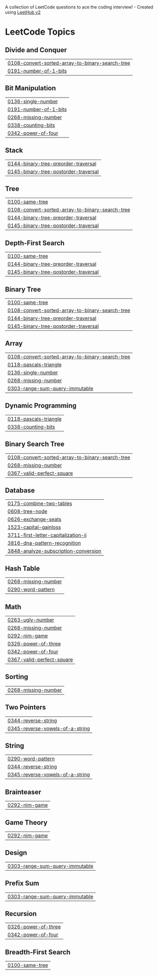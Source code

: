 A collection of LeetCode questions to ace the coding interview! - Created using [LeetHub v2](https://github.com/arunbhardwaj/LeetHub-2.0)
<!---LeetCode Topics Start-->
# LeetCode Topics
## Divide and Conquer
|  |
| ------- |
| [0108-convert-sorted-array-to-binary-search-tree](https://github.com/dwonn201/LeetCode/tree/master/0108-convert-sorted-array-to-binary-search-tree) |
| [0191-number-of-1-bits](https://github.com/dwonn201/LeetCode/tree/master/0191-number-of-1-bits) |
## Bit Manipulation
|  |
| ------- |
| [0136-single-number](https://github.com/dwonn201/LeetCode/tree/master/0136-single-number) |
| [0191-number-of-1-bits](https://github.com/dwonn201/LeetCode/tree/master/0191-number-of-1-bits) |
| [0268-missing-number](https://github.com/dwonn201/LeetCode/tree/master/0268-missing-number) |
| [0338-counting-bits](https://github.com/dwonn201/LeetCode/tree/master/0338-counting-bits) |
| [0342-power-of-four](https://github.com/dwonn201/LeetCode/tree/master/0342-power-of-four) |
## Stack
|  |
| ------- |
| [0144-binary-tree-preorder-traversal](https://github.com/dwonn201/LeetCode/tree/master/0144-binary-tree-preorder-traversal) |
| [0145-binary-tree-postorder-traversal](https://github.com/dwonn201/LeetCode/tree/master/0145-binary-tree-postorder-traversal) |
## Tree
|  |
| ------- |
| [0100-same-tree](https://github.com/dwonn201/LeetCode/tree/master/0100-same-tree) |
| [0108-convert-sorted-array-to-binary-search-tree](https://github.com/dwonn201/LeetCode/tree/master/0108-convert-sorted-array-to-binary-search-tree) |
| [0144-binary-tree-preorder-traversal](https://github.com/dwonn201/LeetCode/tree/master/0144-binary-tree-preorder-traversal) |
| [0145-binary-tree-postorder-traversal](https://github.com/dwonn201/LeetCode/tree/master/0145-binary-tree-postorder-traversal) |
## Depth-First Search
|  |
| ------- |
| [0100-same-tree](https://github.com/dwonn201/LeetCode/tree/master/0100-same-tree) |
| [0144-binary-tree-preorder-traversal](https://github.com/dwonn201/LeetCode/tree/master/0144-binary-tree-preorder-traversal) |
| [0145-binary-tree-postorder-traversal](https://github.com/dwonn201/LeetCode/tree/master/0145-binary-tree-postorder-traversal) |
## Binary Tree
|  |
| ------- |
| [0100-same-tree](https://github.com/dwonn201/LeetCode/tree/master/0100-same-tree) |
| [0108-convert-sorted-array-to-binary-search-tree](https://github.com/dwonn201/LeetCode/tree/master/0108-convert-sorted-array-to-binary-search-tree) |
| [0144-binary-tree-preorder-traversal](https://github.com/dwonn201/LeetCode/tree/master/0144-binary-tree-preorder-traversal) |
| [0145-binary-tree-postorder-traversal](https://github.com/dwonn201/LeetCode/tree/master/0145-binary-tree-postorder-traversal) |
## Array
|  |
| ------- |
| [0108-convert-sorted-array-to-binary-search-tree](https://github.com/dwonn201/LeetCode/tree/master/0108-convert-sorted-array-to-binary-search-tree) |
| [0118-pascals-triangle](https://github.com/dwonn201/LeetCode/tree/master/0118-pascals-triangle) |
| [0136-single-number](https://github.com/dwonn201/LeetCode/tree/master/0136-single-number) |
| [0268-missing-number](https://github.com/dwonn201/LeetCode/tree/master/0268-missing-number) |
| [0303-range-sum-query-immutable](https://github.com/dwonn201/LeetCode/tree/master/0303-range-sum-query-immutable) |
## Dynamic Programming
|  |
| ------- |
| [0118-pascals-triangle](https://github.com/dwonn201/LeetCode/tree/master/0118-pascals-triangle) |
| [0338-counting-bits](https://github.com/dwonn201/LeetCode/tree/master/0338-counting-bits) |
## Binary Search Tree
|  |
| ------- |
| [0108-convert-sorted-array-to-binary-search-tree](https://github.com/dwonn201/LeetCode/tree/master/0108-convert-sorted-array-to-binary-search-tree) |
| [0268-missing-number](https://github.com/dwonn201/LeetCode/tree/master/0268-missing-number) |
| [0367-valid-perfect-square](https://github.com/dwonn201/LeetCode/tree/master/0367-valid-perfect-square) |
## Database
|  |
| ------- |
| [0175-combine-two-tables](https://github.com/dwonn201/LeetCode/tree/master/0175-combine-two-tables) |
| [0608-tree-node](https://github.com/dwonn201/LeetCode/tree/master/0608-tree-node) |
| [0626-exchange-seats](https://github.com/dwonn201/LeetCode/tree/master/0626-exchange-seats) |
| [1523-capital-gainloss](https://github.com/dwonn201/LeetCode/tree/master/1523-capital-gainloss) |
| [3711-first-letter-capitalization-ii](https://github.com/dwonn201/LeetCode/tree/master/3711-first-letter-capitalization-ii) |
| [3816-dna-pattern-recognition](https://github.com/dwonn201/LeetCode/tree/master/3816-dna-pattern-recognition) |
| [3848-analyze-subscription-conversion](https://github.com/dwonn201/LeetCode/tree/master/3848-analyze-subscription-conversion) |
## Hash Table
|  |
| ------- |
| [0268-missing-number](https://github.com/dwonn201/LeetCode/tree/master/0268-missing-number) |
| [0290-word-pattern](https://github.com/dwonn201/LeetCode/tree/master/0290-word-pattern) |
## Math
|  |
| ------- |
| [0263-ugly-number](https://github.com/dwonn201/LeetCode/tree/master/0263-ugly-number) |
| [0268-missing-number](https://github.com/dwonn201/LeetCode/tree/master/0268-missing-number) |
| [0292-nim-game](https://github.com/dwonn201/LeetCode/tree/master/0292-nim-game) |
| [0326-power-of-three](https://github.com/dwonn201/LeetCode/tree/master/0326-power-of-three) |
| [0342-power-of-four](https://github.com/dwonn201/LeetCode/tree/master/0342-power-of-four) |
| [0367-valid-perfect-square](https://github.com/dwonn201/LeetCode/tree/master/0367-valid-perfect-square) |
## Sorting
|  |
| ------- |
| [0268-missing-number](https://github.com/dwonn201/LeetCode/tree/master/0268-missing-number) |
## Two Pointers
|  |
| ------- |
| [0344-reverse-string](https://github.com/dwonn201/LeetCode/tree/master/0344-reverse-string) |
| [0345-reverse-vowels-of-a-string](https://github.com/dwonn201/LeetCode/tree/master/0345-reverse-vowels-of-a-string) |
## String
|  |
| ------- |
| [0290-word-pattern](https://github.com/dwonn201/LeetCode/tree/master/0290-word-pattern) |
| [0344-reverse-string](https://github.com/dwonn201/LeetCode/tree/master/0344-reverse-string) |
| [0345-reverse-vowels-of-a-string](https://github.com/dwonn201/LeetCode/tree/master/0345-reverse-vowels-of-a-string) |
## Brainteaser
|  |
| ------- |
| [0292-nim-game](https://github.com/dwonn201/LeetCode/tree/master/0292-nim-game) |
## Game Theory
|  |
| ------- |
| [0292-nim-game](https://github.com/dwonn201/LeetCode/tree/master/0292-nim-game) |
## Design
|  |
| ------- |
| [0303-range-sum-query-immutable](https://github.com/dwonn201/LeetCode/tree/master/0303-range-sum-query-immutable) |
## Prefix Sum
|  |
| ------- |
| [0303-range-sum-query-immutable](https://github.com/dwonn201/LeetCode/tree/master/0303-range-sum-query-immutable) |
## Recursion
|  |
| ------- |
| [0326-power-of-three](https://github.com/dwonn201/LeetCode/tree/master/0326-power-of-three) |
| [0342-power-of-four](https://github.com/dwonn201/LeetCode/tree/master/0342-power-of-four) |
## Breadth-First Search
|  |
| ------- |
| [0100-same-tree](https://github.com/dwonn201/LeetCode/tree/master/0100-same-tree) |
<!---LeetCode Topics End-->